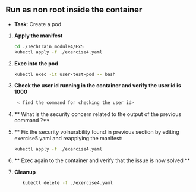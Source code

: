 ## **Run as non root inside the container**

- **Task**: Create a pod

1. **Apply the manifest**
   ```bash
   cd ./TechTrain_module4/Ex5
   kubectl apply -f ./exercise4.yaml
   ```

2. **Exec into the pod**
   ```bash
   kubectl exec -it user-test-pod -- bash
   ```
3. **Check the user id running in the container and verify the user id is 1000**
   ```bash
    < find the command for checking the user id>
   ```
4. ** What is the security concern related to the output of the previous command ?**
5. ** Fix the security volnurability found in previous section by editing exercise5.yaml and reapplying the manifest:
   ```bash
   kubectl apply -f ./exercise4.yaml
   ```
6. ** Exec again to the container and verify that the issue is now solved **
7. **Cleanup**
   ```bash
      kubectl delete -f ./exercise4.yaml
   ```